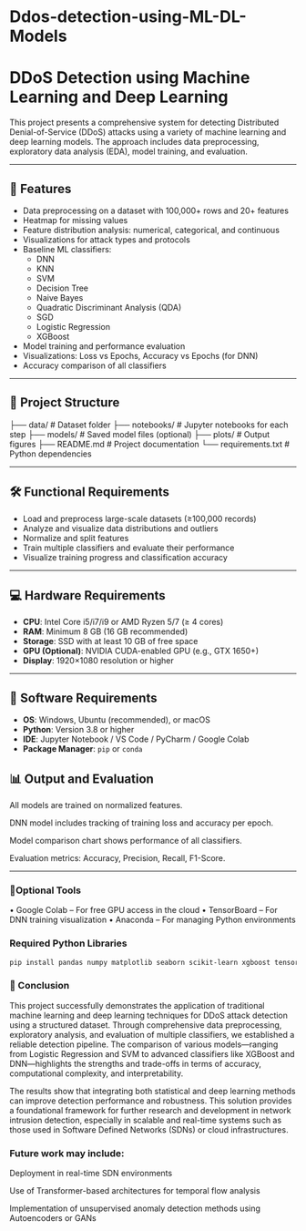 # Ddos-detection-using-ML-DL-Models
# DDoS Detection using Machine Learning and Deep Learning

This project presents a comprehensive system for detecting Distributed Denial-of-Service (DDoS) attacks using a variety of machine learning and deep learning models. The approach includes data preprocessing, exploratory data analysis (EDA), model training, and evaluation.

---

## 🚀 Features

- Data preprocessing on a dataset with 100,000+ rows and 20+ features
- Heatmap for missing values
- Feature distribution analysis: numerical, categorical, and continuous
- Visualizations for attack types and protocols
- Baseline ML classifiers:  
  - DNN  
  - KNN  
  - SVM  
  - Decision Tree  
  - Naive Bayes  
  - Quadratic Discriminant Analysis (QDA)  
  - SGD  
  - Logistic Regression  
  - XGBoost  
- Model training and performance evaluation
- Visualizations: Loss vs Epochs, Accuracy vs Epochs (for DNN)
- Accuracy comparison of all classifiers

---

## 📁 Project Structure
├── data/ # Dataset folder
├── notebooks/ # Jupyter notebooks for each step
├── models/ # Saved model files (optional)
├── plots/ # Output figures
├── README.md # Project documentation
└── requirements.txt # Python dependencies


---

## 🛠️ Functional Requirements

- Load and preprocess large-scale datasets (≥100,000 records)
- Analyze and visualize data distributions and outliers
- Normalize and split features
- Train multiple classifiers and evaluate their performance
- Visualize training progress and classification accuracy

---

## 💻 Hardware Requirements

- **CPU**: Intel Core i5/i7/i9 or AMD Ryzen 5/7 (≥ 4 cores)  
- **RAM**: Minimum 8 GB (16 GB recommended)  
- **Storage**: SSD with at least 10 GB of free space  
- **GPU (Optional)**: NVIDIA CUDA-enabled GPU (e.g., GTX 1650+)  
- **Display**: 1920×1080 resolution or higher

---

## 🧰 Software Requirements

- **OS**: Windows, Ubuntu (recommended), or macOS  
- **Python**: Version 3.8 or higher  
- **IDE**: Jupyter Notebook / VS Code / PyCharm / Google Colab  
- **Package Manager**: `pip` or `conda`

## 📊 Output and Evaluation
All models are trained on normalized features.

DNN model includes tracking of training loss and accuracy per epoch.

Model comparison chart shows performance of all classifiers.

Evaluation metrics: Accuracy, Precision, Recall, F1-Score.

---
### 🔌Optional Tools
• Google Colab – For free GPU access in the cloud
• TensorBoard – For DNN training visualization
• Anaconda – For managing Python environments

### Required Python Libraries

```bash
pip install pandas numpy matplotlib seaborn scikit-learn xgboost tensorflow
```

### 🧾 Conclusion
This project successfully demonstrates the application of traditional machine learning and deep learning techniques for DDoS attack detection using a structured dataset. Through comprehensive data preprocessing, exploratory analysis, and evaluation of multiple classifiers, we established a reliable detection pipeline. The comparison of various models—ranging from Logistic Regression and SVM to advanced classifiers like XGBoost and DNN—highlights the strengths and trade-offs in terms of accuracy, computational complexity, and interpretability.

The results show that integrating both statistical and deep learning methods can improve detection performance and robustness. This solution provides a foundational framework for further research and development in network intrusion detection, especially in scalable and real-time systems such as those used in Software Defined Networks (SDNs) or cloud infrastructures.

### Future work may include:

Deployment in real-time SDN environments

Use of Transformer-based architectures for temporal flow analysis

Implementation of unsupervised anomaly detection methods using Autoencoders or GANs



